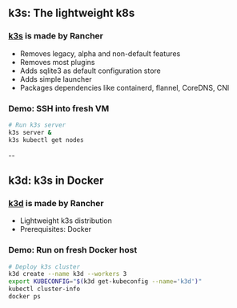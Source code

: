 ## k3s: The lightweight k8s

### [k3s](https://github.com/rancher/k3s) is made by Rancher

- Removes legacy, alpha and non-default features
- Removes most plugins
- Adds sqlite3 as default configuration store
- Adds simple launcher
- Packages dependencies like containerd, flannel, CoreDNS, CNI

### Demo: SSH into fresh VM

```bash
# Run k3s server
k3s server &
k3s kubectl get nodes
```

--

## k3d: k3s in Docker

### [k3d](https://github.com/rancher/k3d) is made by Rancher

- Lightweight k3s distribution
- Prerequisites: Docker

### Demo: Run on fresh Docker host

```bash
# Deploy k3s cluster
k3d create --name k3d --workers 3
export KUBECONFIG="$(k3d get-kubeconfig --name='k3d')"
kubectl cluster-info
docker ps
```

